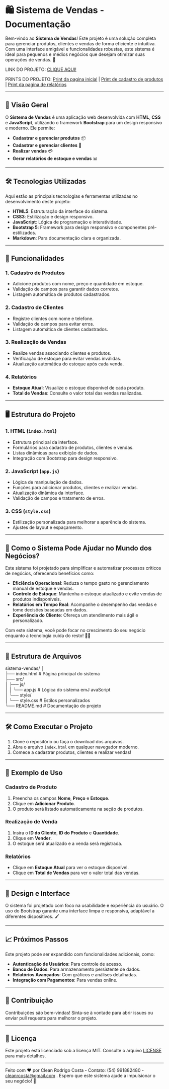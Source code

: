 # 🛍️ Sistema de Vendas - Documentação

Bem-vindo ao **Sistema de Vendas**! Este projeto é uma solução completa para gerenciar produtos, clientes e vendas de forma eficiente e intuitiva. Com uma interface amigável e funcionalidades robustas, este sistema é ideal para pequenos e médios negócios que desejam otimizar suas operações de vendas. 🚀

LINK DO PROJETO: <a class="nav-link" href="https://cleanrcosta.github.io/controle-de-estoque-javascript/index.html">CLIQUE AQUI!</a>

PRINTS DO PROJETO:
 <a class="nav-link" href="src/img/print-index.jpg">Print da pagina inicial</a> |
  <a class="nav-link" href="src/img/print-produtos.jpg.jpg">Print de cadastro de produtos</a> |
   <a class="nav-link" href="src/img/print-relatorio.jpg.jpg">Print da pagina de relatórios</a> 


---

## 📌 Visão Geral

O **Sistema de Vendas** é uma aplicação web desenvolvida com **HTML**, **CSS** e **JavaScript**, utilizando o framework **Bootstrap** para um design responsivo e moderno. Ele permite:

- **Cadastrar e gerenciar produtos** 📦
- **Cadastrar e gerenciar clientes** 👥
- **Realizar vendas** 💳
- **Gerar relatórios de estoque e vendas** 📊

---

## 🛠️ Tecnologias Utilizadas

Aqui estão as principais tecnologias e ferramentas utilizadas no desenvolvimento deste projeto:

- **HTML5**: Estruturação da interface do sistema.
- **CSS3**: Estilização e design responsivo.
- **JavaScript**: Lógica de programação e interatividade.
- **Bootstrap 5**: Framework para design responsivo e componentes pré-estilizados.
- **Markdown**: Para documentação clara e organizada.

---

## 🎯 Funcionalidades

### 1. **Cadastro de Produtos**
   - Adicione produtos com nome, preço e quantidade em estoque.
   - Validação de campos para garantir dados corretos.
   - Listagem automática de produtos cadastrados.

### 2. **Cadastro de Clientes**
   - Registre clientes com nome e telefone.
   - Validação de campos para evitar erros.
   - Listagem automática de clientes cadastrados.

### 3. **Realização de Vendas**
   - Realize vendas associando clientes e produtos.
   - Verificação de estoque para evitar vendas inválidas.
   - Atualização automática do estoque após cada venda.

### 4. **Relatórios**
   - **Estoque Atual**: Visualize o estoque disponível de cada produto.
   - **Total de Vendas**: Consulte o valor total das vendas realizadas.

---

## 🖥️ Estrutura do Projeto

### 1. **HTML (`index.html`)**
   - Estrutura principal da interface.
   - Formulários para cadastro de produtos, clientes e vendas.
   - Listas dinâmicas para exibição de dados.
   - Integração com Bootstrap para design responsivo.

### 2. **JavaScript (`app.js`)**
   - Lógica de manipulação de dados.
   - Funções para adicionar produtos, clientes e realizar vendas.
   - Atualização dinâmica da interface.
   - Validação de campos e tratamento de erros.

### 3. **CSS (`style.css`)**
   - Estilização personalizada para melhorar a aparência do sistema.
   - Ajustes de layout e espaçamento.

---

## 🚀 Como o Sistema Pode Ajudar no Mundo dos Negócios?

Este sistema foi projetado para simplificar e automatizar processos críticos de negócios, oferecendo benefícios como:

- **Eficiência Operacional**: Reduza o tempo gasto no gerenciamento manual de estoque e vendas.
- **Controle de Estoque**: Mantenha o estoque atualizado e evite vendas de produtos indisponíveis.
- **Relatórios em Tempo Real**: Acompanhe o desempenho das vendas e tome decisões baseadas em dados.
- **Experiência do Cliente**: Ofereça um atendimento mais ágil e personalizado.

Com este sistema, você pode focar no crescimento do seu negócio enquanto a tecnologia cuida do resto! 💼✨

---

## 📂 Estrutura de Arquivos
sistema-vendas/
│  
├── index.html # Página principal do sistema  
├── src/  
│ ├── js/  
│ │ └── app.js # Lógica do sistema emJ avaScript  
│ └── style/  
│ └── style.css # Estilos personalizados  
└── README.md # Documentação do projeto  


---

## 🛠️ Como Executar o Projeto

1. Clone o repositório ou faça o download dos arquivos.
2. Abra o arquivo `index.html` em qualquer navegador moderno.
3. Comece a cadastrar produtos, clientes e realizar vendas!

---

## 📝 Exemplo de Uso

### Cadastro de Produto
1. Preencha os campos **Nome**, **Preço** e **Estoque**.
2. Clique em **Adicionar Produto**.
3. O produto será listado automaticamente na seção de produtos.

### Realização de Venda
1. Insira o **ID do Cliente**, **ID do Produto** e **Quantidade**.
2. Clique em **Vender**.
3. O estoque será atualizado e a venda será registrada.

### Relatórios
- Clique em **Estoque Atual** para ver o estoque disponível.
- Clique em **Total de Vendas** para ver o valor total das vendas.

---

## 🎨 Design e Interface

O sistema foi projetado com foco na usabilidade e experiência do usuário. O uso do Bootstrap garante uma interface limpa e responsiva, adaptável a diferentes dispositivos. 🖌️

---

## 📈 Próximos Passos

Este projeto pode ser expandido com funcionalidades adicionais, como:

- **Autenticação de Usuários**: Para controle de acesso.
- **Banco de Dados**: Para armazenamento persistente de dados.
- **Relatórios Avançados**: Com gráficos e análises detalhadas.
- **Integração com Pagamentos**: Para vendas online.

---

## 🤝 Contribuição

Contribuições são bem-vindas! Sinta-se à vontade para abrir issues ou enviar pull requests para melhorar o projeto.

---

## 📄 Licença

Este projeto está licenciado sob a licença MIT. Consulte o arquivo [LICENSE](LICENSE) para mais detalhes.

---

Feito com ❤️ por Clean Rodrigo Costa - Contato: (54) 991882480 - cleanrcosta@gmail.com . Espero que este sistema ajude a impulsionar o seu negócio! 🚀


